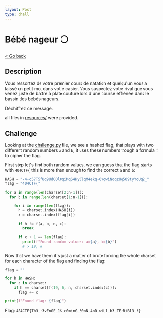 ```yaml
---
layout: Post
type: chall
---
```

# Bébé nageur ⚪

<a class="back-link" href="../../">< Go back</a>

## Description

Vous ressortez de votre premier cours de natation et quelqu'un vous a laissé un petit mot dans votre casier. Vous suspectez votre rival que vous venez juste de battre à plate couture lors d'une course effrénée dans le bassin des bébés nageurs.

Déchiffrez ce message.

all files in [resources/](./resources) were provided.

## Challenge

Looking at the [challenge.py](resources/challenge.py) file, we see a hashed flag, that plays with two different random numbers `a` and `b`, it uses these numbers trough a formula `f` to cipher the flag.

First step let's find both random values, we can guess that the flag starts with `404CTF{` this is more than enough to find the correct `a` and `b`:

```py
HASH = "-4-c57T5fUq9UdO0lOqiMqS4Hy0lqM4ekq-0vqwiNoqzUq5O9tyYoUq2_"
flag = "404CTF{"

for a in range(len(charset[2:n-1])):
  for b in range(len(charset[1:n-1])):

    for i in range(len(flag)):
      h = charset.index(HASH[i])
      x = charset.index(flag[i])

      if h != f(a, b, n, x):
        break

      if x + 1 == len(flag):
        print(f"Found random values: a={a}, b={b}")
        # > 19, 6
```

Now that we have them it's just a matter of brute forcing the whole charset for each character of the flag and finding the flag:

```py
flag = ""

for h in HASH:
  for c in charset:
    if h == charset[f(19, 6, n, charset.index(c))]:
      flag += c

print(f"Found flag: {flag}")
```

Flag: `404CTF{Th3_r3vEnGE_1S_c0minG_S0oN_4nD_w1Ll_b3_TErRiBl3_!}`
